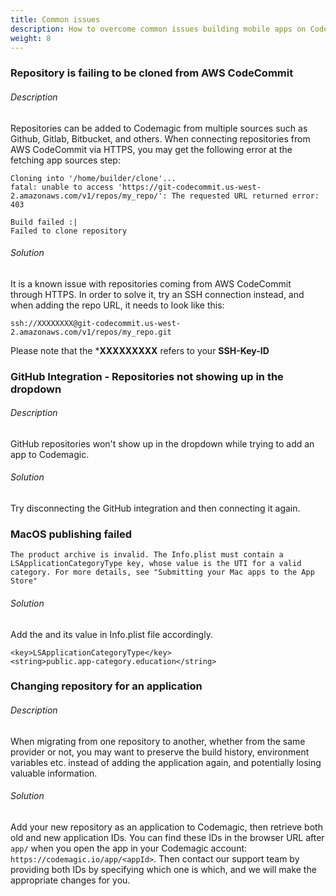 ```yaml
---
title: Common issues
description: How to overcome common issues building mobile apps on Codemagic
weight: 8
---
```


### Repository is failing to be cloned from AWS CodeCommit

###### Description
Repositories can be added to Codemagic from multiple sources such as Github, Gitlab, Bitbucket, and others. When connecting repositories from AWS CodeCommit via HTTPS, you may get the following error at the fetching app sources step:

```
Cloning into '/home/builder/clone'...
fatal: unable to access 'https://git-codecommit.us-west-2.amazonaws.com/v1/repos/my_repo/': The requested URL returned error: 403

Build failed :|
Failed to clone repository
```

###### Solution

It is a known issue with repositories coming from AWS CodeCommit through HTTPS. In order to solve it, try an SSH connection instead, and when adding the repo URL, it needs to look like this:

```
ssh://XXXXXXXX@git-codecommit.us-west-2.amazonaws.com/v1/repos/my_repo.git
```

Please note that the ***XXXXXXXXX** refers to your **SSH-Key-ID**


### GitHub Integration - Repositories not showing up in the dropdown

###### Description

GitHub repositories won't show up in the dropdown while trying to add an app to Codemagic.

###### Solution
Try disconnecting the GitHub integration and then connecting it again.


### MacOS publishing failed

```
The product archive is invalid. The Info.plist must contain a LSApplicationCategoryType key, whose value is the UTI for a valid category. For more details, see "Submitting your Mac apps to the App Store"
```

###### Solution
Add the <key> and its <string> value in Info.plist file accordingly. 

```
<key>LSApplicationCategoryType</key>
<string>public.app-category.education</string>
```

### Changing repository for an application

###### Description
When migrating from one repository to another, whether from the same provider or not, you may want to preserve the build history, environment variables etc. instead of adding the application again, and potentially losing valuable information.

###### Solution
Add your new repository as an application to Codemagic, then retrieve both old and new application IDs. You can find these IDs in the browser URL after ``app/`` when you open the app in your Codemagic account: ``https://codemagic.io/app/<appId>``. Then contact our support team by providing both IDs by specifying which one is which, and we will make the appropriate changes for you.



